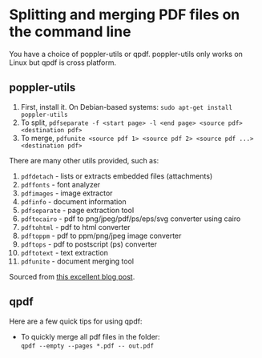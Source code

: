 # Splitting and merging PDF files on the command line

You have a choice of poppler-utils or qpdf. poppler-utils only works on Linux but qpdf is cross platform.



## poppler-utils
1. First, install it. On Debian-based systems: `sudo apt-get install poppler-utils`
1. To split, `pdfseparate -f <start page> -l <end page> <source pdf> <destination pdf>`
1. To merge, `pdfunite <source pdf 1> <source pdf 2> <source pdf ...> <destination pdf>`


There are many other utils provided, such as:

1. `pdfdetach` - lists or extracts embedded files (attachments)
1. `pdffonts` - font analyzer
1. `pdfimages` - image extractor
1. `pdfinfo` - document information
1. `pdfseparate` - page extraction tool
1. `pdftocairo` - pdf to png/jpeg/pdf/ps/eps/svg converter using cairo
1. `pdftohtml` - pdf to html converter
1. `pdftoppm` - pdf to ppm/png/jpeg image converter
1. `pdftops` - pdf to postscript (ps) converter
1. `pdftotext` - text extraction
1. `pdfunite` - document merging tool

Sourced from [this excellent blog post](http://jorge.fbarr.net/2015/02/20/split-and-merge-pdfs-part-2/).

## qpdf
Here are a few quick tips for using qpdf:

* To quickly merge all pdf files in the folder: <br/>
 `qpdf --empty --pages *.pdf -- out.pdf`
